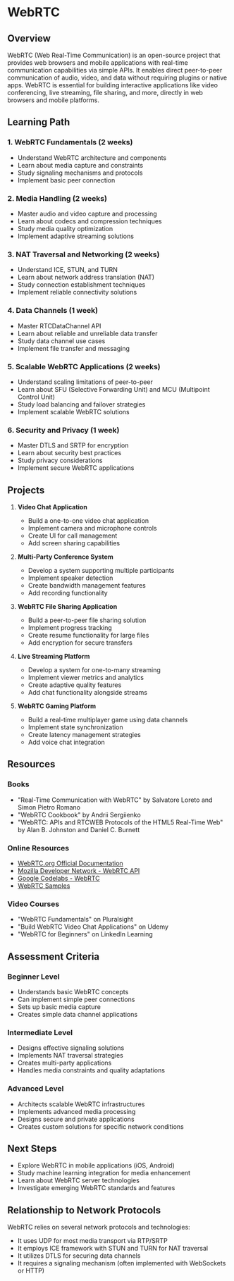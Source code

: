 # WebRTC

## Overview
WebRTC (Web Real-Time Communication) is an open-source project that provides web browsers and mobile applications with real-time communication capabilities via simple APIs. It enables direct peer-to-peer communication of audio, video, and data without requiring plugins or native apps. WebRTC is essential for building interactive applications like video conferencing, live streaming, file sharing, and more, directly in web browsers and mobile platforms.

## Learning Path

### 1. WebRTC Fundamentals (2 weeks)
- Understand WebRTC architecture and components
- Learn about media capture and constraints
- Study signaling mechanisms and protocols
- Implement basic peer connection

### 2. Media Handling (2 weeks)
- Master audio and video capture and processing
- Learn about codecs and compression techniques
- Study media quality optimization
- Implement adaptive streaming solutions

### 3. NAT Traversal and Networking (2 weeks)
- Understand ICE, STUN, and TURN
- Learn about network address translation (NAT)
- Study connection establishment techniques
- Implement reliable connectivity solutions

### 4. Data Channels (1 week)
- Master RTCDataChannel API
- Learn about reliable and unreliable data transfer
- Study data channel use cases
- Implement file transfer and messaging

### 5. Scalable WebRTC Applications (2 weeks)
- Understand scaling limitations of peer-to-peer
- Learn about SFU (Selective Forwarding Unit) and MCU (Multipoint Control Unit)
- Study load balancing and failover strategies
- Implement scalable WebRTC solutions

### 6. Security and Privacy (1 week)
- Master DTLS and SRTP for encryption
- Learn about security best practices
- Study privacy considerations
- Implement secure WebRTC applications

## Projects

1. **Video Chat Application**
   - Build a one-to-one video chat application
   - Implement camera and microphone controls
   - Create UI for call management
   - Add screen sharing capabilities

2. **Multi-Party Conference System**
   - Develop a system supporting multiple participants
   - Implement speaker detection
   - Create bandwidth management features
   - Add recording functionality

3. **WebRTC File Sharing Application**
   - Build a peer-to-peer file sharing solution
   - Implement progress tracking
   - Create resume functionality for large files
   - Add encryption for secure transfers

4. **Live Streaming Platform**
   - Develop a system for one-to-many streaming
   - Implement viewer metrics and analytics
   - Create adaptive quality features
   - Add chat functionality alongside streams

5. **WebRTC Gaming Platform**
   - Build a real-time multiplayer game using data channels
   - Implement state synchronization
   - Create latency management strategies
   - Add voice chat integration

## Resources

### Books
- "Real-Time Communication with WebRTC" by Salvatore Loreto and Simon Pietro Romano
- "WebRTC Cookbook" by Andrii Sergiienko
- "WebRTC: APIs and RTCWEB Protocols of the HTML5 Real-Time Web" by Alan B. Johnston and Daniel C. Burnett

### Online Resources
- [WebRTC.org Official Documentation](https://webrtc.org/)
- [Mozilla Developer Network - WebRTC API](https://developer.mozilla.org/en-US/docs/Web/API/WebRTC_API)
- [Google Codelabs - WebRTC](https://codelabs.developers.google.com/codelabs/webrtc-web/)
- [WebRTC Samples](https://webrtc.github.io/samples/)

### Video Courses
- "WebRTC Fundamentals" on Pluralsight
- "Build WebRTC Video Chat Applications" on Udemy
- "WebRTC for Beginners" on LinkedIn Learning

## Assessment Criteria

### Beginner Level
- Understands basic WebRTC concepts
- Can implement simple peer connections
- Sets up basic media capture
- Creates simple data channel applications

### Intermediate Level
- Designs effective signaling solutions
- Implements NAT traversal strategies
- Creates multi-party applications
- Handles media constraints and quality adaptations

### Advanced Level
- Architects scalable WebRTC infrastructures
- Implements advanced media processing
- Designs secure and private applications
- Creates custom solutions for specific network conditions

## Next Steps
- Explore WebRTC in mobile applications (iOS, Android)
- Study machine learning integration for media enhancement
- Learn about WebRTC server technologies
- Investigate emerging WebRTC standards and features

## Relationship to Network Protocols

WebRTC relies on several network protocols and technologies:
- It uses UDP for most media transport via RTP/SRTP
- It employs ICE framework with STUN and TURN for NAT traversal
- It utilizes DTLS for securing data channels
- It requires a signaling mechanism (often implemented with WebSockets or HTTP)
